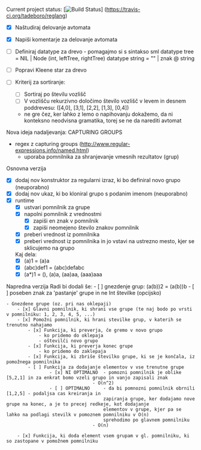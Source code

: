 Current project status:
[![Build Status](https://travis-ci.org/tadeboro/reglang.svg?branch=master)]
(https://travis-ci.org/tadeboro/reglang)


- [x] Naštudiraj delovanje avtomata
- [x] Napiši komentarje za delovanje avtomata
- [ ] Definiraj datatype za drevo
		- pomagajmo si s sintakso sml
			datatype tree = NIL | Node (int, leftTree, rightTree)
			datatype string = "" | znak @ string
			
- [ ] Popravi Kleene star za drevo
- [ ] Kriterij za sortiranje:
	- [ ] Sortiraj po številu vozlišč
	- [ ] V vozlišču rekurzivno določimo število vozlišč v levem in desnem poddrevesu: ([4,0], [3,1], [2,2], [1,3], [0,4])
	
	- ne gre čez, ker lahko z lemo o napihovanju dokažemo, da ni konteksno neodvisna gramatika, torej se ne da narediti avtomat

	
Nova ideja nadaljevanja:
CAPTURING GROUPS
- regex z capturing groups  (http://www.regular-expressions.info/named.html)
	- uporaba pomnilnika za shranjevanje vmesnih rezultatov (grup)

Osnovna verzija	
- [x] dodaj nov konstruktor za regularni izraz, ki bo definiral novo grupo (neuporabno)
- [x] dodaj nov ukaz, ki bo kloniral grupo s podanim imenom (neuporabno)
- [x] runtime
	- [x] ustvari pomnilnik za grupe
	- [x] napolni pomnilnik z vrednostmi
		- [x] zapiši en znak v pomnilnik
		- [x] zapiši neomejeno število znakov pomnilnik
	- [x] preberi vrednost iz pomnilnika
	- [x] preberi vrednost iz pomnilnika in jo vstavi na ustrezno mesto, kjer se sklicujemo na grupo
	
	Kaj dela:
	- [x] (a)1 = (a)a
	- [x] (abc)def1 = (abc)defabc
	- [x] (a*)1 = (), (a)a, (aa)aa, (aaa)aaa

Napredna verzija
	Radi bi dodali še:
	- [ ] gnezdenje grup: (a(b))2 = (a(b))b
	- [ ] poseben znak za 'pastanje' grupe in ne Int številke (opcijsko)
	
	
	- Gnezdene grupe (oz. pri nas oklepaji)
		- [x] Glavni pomnilnik, ki shrani vse grupe (te naj bodo po vrsti v pomnilniku: 1, 2, 3, 4, 5, ...)
		- [x] Pomožni pomnilnik, ki hrani stevilke grup, v katerih se trenutno nahajamo
			- [x] Funkcija, ki preverja, če gremo v novo grupo
				- ko pridemo do oklepaja
				- oštevilči novo grupo
			- [x] Funkcija, ki preverja konec grupe
				- ko pridemo do zaklepaja
			- [x] Funkcija, ki zbriše številko grupe, ki se je končala, iz pomožnega pomnilnika
			- [ ] Funkcija za dodajanje elementov v vse trenutne grupe
					- [x] NI OPTIMALNO 	- pomozni pomnilnik je oblike [5,2,1] in za enkrat bomo vzeli grupo in vanjo zapisali znak
									- O(n^2)
					- [ ] OPTIMALNO 	- da bi pomnozni pomnilnik obrnili [1,2,5] - podaljsa cas kreiranja in 
										zapiranja grupe, ker dodajamo nove grupe na konec, a je to precej redkeje, kot dodajanje 
										elementov v grupe, kjer pa se lahko na podlagi stevilk v pomoznem pomnilniku v O(n) 
										sprehodimo po glavnem pomnilniku
									- O(n)
						
		- [x] Funkcija, ki doda element vsem grupam v gl. pomnilniku, ki so zastopane v pomožnem pomnilniku 	
